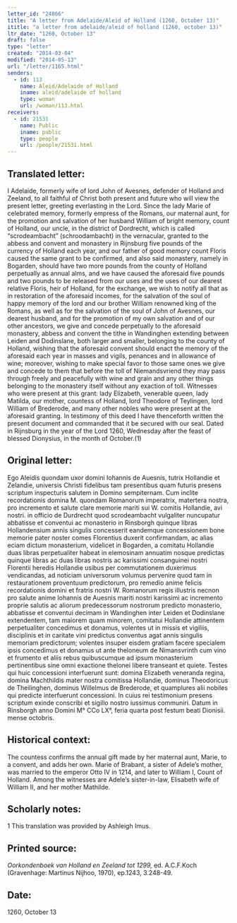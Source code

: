 ```yaml
---
letter_id: "24866"
title: "A letter from Adelaide/Aleid of Holland (1260, October 13)"
ititle: "a letter from adelaide/aleid of holland (1260, october 13)"
ltr_date: "1260, October 13"
draft: false
type: "letter"
created: "2014-03-04"
modified: "2014-05-13"
url: "/letter/1165.html"
senders:
  - id: 113
    name: Aleid/Adelaide of Holland
    iname: aleid/adelaide of holland
    type: woman
    url: /woman/113.html
receivers:
  - id: 21531
    name: Public
    iname: public
    type: people
    url: /people/21531.html
---
```

<h2> Translated letter:</h2>I Adelaide, formerly wife of lord John of Avesnes, defender of Holland and Zeeland, to all faithful of Christ both present and future who will view the present letter, greeting everlasting in the Lord.
	Since the lady Marie of celebrated memory, formerly empress of the Romans, our maternal aunt, for the promotion and salvation of her husband William of bright memory, count of Holland, our uncle, in the district of Dordrecht, which is called “scrodeambacht” (schroodambacht) in the vernacular, granted to the abbess and convent and monastery in Rijnsburg five pounds of the currency of Holland each year, and our father of good memory count Floris caused the same grant to be confirmed, and also said monastery, namely in Bogarden, should have two more pounds from the county of Holland perpetually as annual alms, and we have caused the aforesaid five pounds and two pounds to be released from our uses and the uses of our dearest relative Floris, heir of Holland, for the exchange, we wish to notify all that as in restoration of the aforesaid incomes, for the salvation of the soul of happy memory of the lord and our brother William renowned king of the Romans, as well as for the salvation of the soul of John of Avesnes, our dearest husband, and for the promotion of my own salvation and of our other ancestors, we give and concede perpetually to the aforesaid monastery, abbess and convent the tithe in Wandinghen extending between Leiden and Dodinslane, both larger and smaller, belonging to the county of Holland, wishing that the aforesaid convent should enact the memory of the aforesaid each year in masses and vigils, penances and in allowance of wine; moreover, wishing to make special favor to those same ones we give and concede to them that before the toll of Niemandsvriend they may pass through freely and peacefully with wine and grain and any other things belonging to the monastery itself without any exaction of toll.
	Witnesses who were present at this grant:  lady Elizabeth, venerable queen, lady Matilda, our mother, countess of Holland, lord Theodore of Teylingen, lord William of Brederode, and many other nobles who were present at the aforesaid granting.
	In testimony of this deed I have thenceforth written the present document and commanded that it be secured with our seal.
	Dated in Rijnsburg in the year of the Lord 1260, Wednesday after the feast of blessed Dionysius, in the month of October.(1)
<h2 class="mt-4"> Original letter:</h2>Ego Aleidis quondam uxor domini Iohannis de Auesnis, tutrix Hollandie et Zelandie, universis Christi fidelibus tam presentibus quam futuris presens scriptum inspecturis salutem in Domino sempiternam.
Cum inclite recordationis domina M. quondam Romanorum imperatrix, matertera nostra, pro incremento et salute clare memorie mariti sui W. comitis Hollandie, avi nostri. in officio de Durdrecht quod scrodeambacht vulgaliter nuncupatur abbatisse et conventui ac monasterio in Rinsborgh quinque libras Hollandensium annis singulis concesserit eandemque concessionem bone memorie pater noster comes Florentius duxerit confirmandam, ac alias eciam dictum monasterium, videlicet in Bogarden, a comitatu Hollandie duas libras perpetualiter habeat in elemosinam annuatim nosque predictas quinque libras ac duas libras nostris ac karissimi consanguinei nostri Florentii heredis Hollandie usibus per commutationem duxerimus vendicandas, ad noticiam universorum volumus pervenire quod tam in restaurationem proventuum predictorum, pro remedio anime felicis recordationis domini et fratris nostri W. Romanorum regis illustris necnon pro salute anime Iohannis de Auesnis mariti nostri karissimi ac incremento proprie salutis ac aliorum predecessorum nostrorum predicto monasterio, abbatisse et conventui decimam in Wandinghen inter Leiden et Dodinslane extendentem, tam maiorem quam minorem, comitatui Hollandie attinentem perpetualiter concedimus et donamus, volentes ut in missis et vigiliis, disciplinis et in caritate vini predictus conventus agat annis singulis memoriam predictorum; volentes insuper eisdem gratiam facere specialem ipsis concedimus et donamus ut ante theloneum de Nimansvrinth cum vino et frumento et aliis rebus quibuscumque ad ipsum monasterium pertinentibus sine omni exactione thelonei libere transeant et quiete.
Testes qui huic concessioni interfuerunt sunt: domina Elizabeth veneranda regina, domina Machthildis mater nostra comitissa Hollandie, dominus Theodoricus de Theilinghen, dominus Willelmus de Brederode, et quamplures alii nobiles qui predicte interfuerunt concessioni.
In cuius rei testimonium presens scriptum exinde conscribi et sigillo nostro iussimus communiri.
Datum in Rinsborgh anno Domini M° CCo LX°, feria quarta post festum beati Dionisii. mense octobris.
<h2 class="mt-4"> Historical context:</h2>The countess confirms the annual gift made by her maternal aunt, Marie, to a convent, and adds her own.  Marie of Brabant, a sister of Adele’s mother, was married to the emperor Otto IV in 1214, and later to William I, Count of Holland.  Among the witnesses are Adele’s sister-in-law, Elisabeth wife of William II, and her mother Mathilde.
<h2 class="mt-4"> Scholarly notes:</h2>1 This translation was provided by Ashleigh Imus.
<h2 class="mt-4"> Printed source:</h2><p><em>Oorkondenboek van Holland en Zeeland tot 1299,</em> ed. A.C.F.Koch (Gravenhage: Martinus Nijhoo, 1970), ep.1243, 3.248-49.</p><h2 class="mt-4"> Date:</h2>1260, October 13